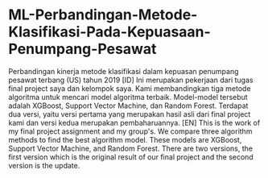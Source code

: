 # ML-Perbandingan-Metode-Klasifikasi-Pada-Kepuasaan-Penumpang-Pesawat
Perbandingan kinerja metode klasifikasi dalam kepuasan penumpang pesawat terbang (US) tahun 2019
[ID]
Ini merupakan pekerjaan dari tugas final project saya dan kelompok saya. Kami membandingkan tiga metode algoritma untuk mencari model algoritma terbaik. Model-model tersebut adalah XGBoost, Support Vector Machine, dan Random Forest. Terdapat dua versi, yaitu versi pertama yang merupakan hasil asli dari final project kami dan versi kedua merupakan pembaharuannya.
[EN]
This is the work of my final project assignment and my group's. We compare three algorithm methods to find the best algorithm model. These models are XGBoost, Support Vector Machine, and Random Forest. There are two versions, the first version which is the original result of our final project and the second version is the update.
